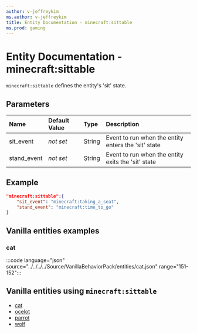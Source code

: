 ```yaml
---
author: v-jeffreykim
ms.author: v-jeffreykim
title: Entity Documentation - minecraft:sittable
ms.prod: gaming
---
```


# Entity Documentation - minecraft:sittable

`minecraft:sittable` defines the entity's 'sit' state.

## Parameters

|Name |Default Value  |Type  |Description  |
|:----------|:----------|:----------|:----------|
| sit_event| *not set*| String| Event to run when the entity enters the 'sit' state |
| stand_event| *not set*| String| Event to run when the entity exits the 'sit' state |

## Example

```json
"minecraft:sittable":{
    "sit_event": "minecraft:taking_a_seat",
    "stand_event": "minecraft:time_to_go"
}
```

## Vanilla entities examples

### cat

:::code language="json" source="../../../../Source/VanillaBehaviorPack/entities/cat.json" range="151-152":::

## Vanilla entities using `minecraft:sittable`

- [cat](../../../../Source/VanillaBehaviorPack_Snippets/entities/cat.md)
- [ocelot](../../../../Source/VanillaBehaviorPack_Snippets/entities/ocelot.md)
- [parrot](../../../../Source/VanillaBehaviorPack_Snippets/entities/parrot.md)
- [wolf](../../../../Source/VanillaBehaviorPack_Snippets/entities/wolf.md)